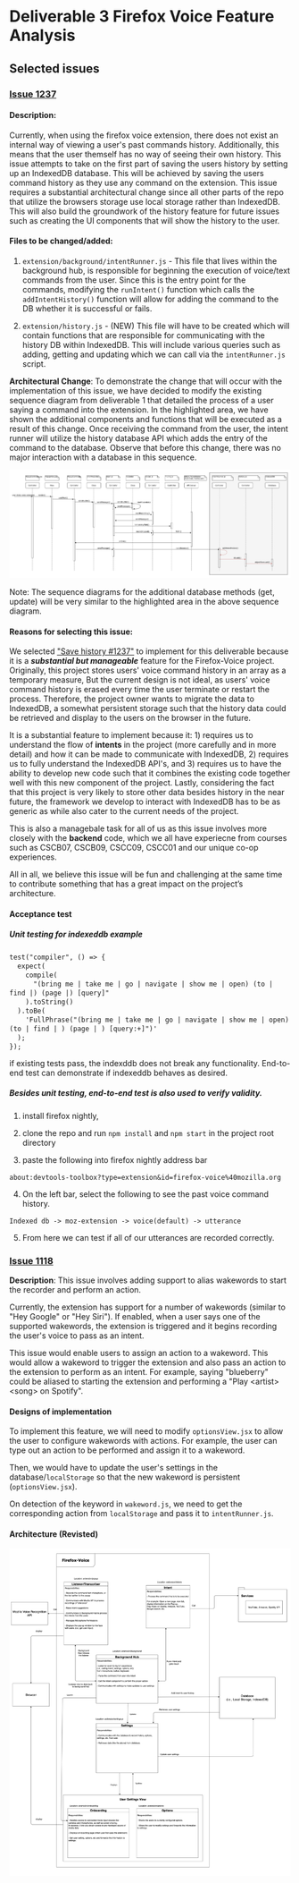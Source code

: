 # Deliverable 3 Firefox Voice Feature Analysis

## Selected issues

### [Issue 1237](https://github.com/mozilla/firefox-voice/issues/1237)

#### Description:
Currently, when using the firefox voice extension, there does not exist an internal way of viewing a user's past commands history. Additionally, this means that the user themself has no way of seeing their own history. This issue attempts to take on the first part of saving the users history by setting up an IndexedDB database. This will be achieved by saving the users command history as they use any command on the extension. This issue requires a substantial architectural change since all other parts of the repo that utilize the browsers storage use local storage rather than IndexedDB. This will also build the groundwork of the history feature for future issues such as creating the UI components that will show the history to the user.

#### Files to be changed/added:

1. ```extension/background/intentRunner.js``` - This file that lives within the background hub, is responsible for beginning the execution of voice/text commands from the user. Since this is the entry point for the commands, modifying the ```runIntent()``` function which calls the ```addIntentHistory()``` function will allow for adding the command to the DB whether it is successful or fails.

2. ```extension/history.js``` - (NEW) This file will have to be created which will contain functions that are responsible for communicating with the history DB within IndexedDB. This will include various queries such as adding, getting and updating which we can call via the ```intentRunner.js``` script.

**Architectural Change**: To demonstrate the change that will occur with the implementation of this issue, we have decided to modify the existing sequence diagram from deliverable 1 that detailed the process of a user saying a command into the extension. In the highlighted area, we have shown the additional components and functions that will be executed as a result of this change. Once receiving the command from the user, the intent runner will utilize the history database API which adds the entry of the command to the database. Observe that before this change, there was no major interaction with a database in this sequence.

![Updated Run Command Sequence Diagram](./images/firefox-voice-sequence.png)

Note: The sequence diagrams for the additional database methods (get, update) will be very similar to the highlighted area in the above sequence diagram.


#### Reasons for selecting this issue:

We selected ["Save history #1237"](https://github.com/mozilla/firefox-voice/issues/1237) to implement for this deliverable because it is a ***substantial but manageable*** feature for the Firefox-Voice project. Originally, this project stores users' voice command history in an array as a temporary measure,
But the current design is not ideal, as users' voice command history is erased every time the user terminate or restart the process.
Therefore, the project owner wants to migrate the data to IndexedDB, a somewhat persistent storage such that the history data could be retrieved and display to the users on the browser in the future. 

It is a substantial feature to implement because it: 1) requires us to understand the flow of **intents** in the project (more carefully and in more detail) and how it can be made to communicate with IndexedDB, 2) requires us to fully understand the IndexedDB API's, and 3) requires us to have the ability to develop new code such that it combines the existing code together well with this new component of the project. Lastly, considering the fact that this project is very likely to store other data besides history in the near future,
the framework we develop to interact with IndexedDB has to be as generic as while also cater to the current needs of the project. 

This is also a managebale task for all of us as this issue involves more closely with the **backend** code, which we all have experiecne from courses such as CSCB07, CSCB09, CSCC09, CSCC01 and our unique co-op experiences.

All in all, we believe this issue will be fun and challenging at the same time to contribute something that has a great impact on the project’s architecture. 

#### Acceptance test

##### Unit testing for indexeddb example
```
test("compiler", () => {
  expect(
    compile(
      "(bring me | take me | go | navigate | show me | open) (to | find |) (page |) [query]"
    ).toString()
  ).toBe(
    'FullPhrase("(bring me | take me | go | navigate | show me | open) (to | find | ) (page | ) [query:+]")'
  );
});
```
if existing tests pass, the indexddb does not break any functionality.
End-to-end test can demonstrate if indexeddb behaves as desired.

##### Besides unit testing, end-to-end test is also used to verify validity.
1. install firefox nightly,

2. clone the repo and run ```npm install``` and ```npm start``` in the project root directory

3. paste the following into firefox nightly address bar
```
about:devtools-toolbox?type=extension&id=firefox-voice%40mozilla.org
```
4. On the left bar, select the following to see the past voice command history.
```
Indexed db -> moz-extension -> voice(default) -> utterance
```

5. From here we can test if all of our utterances are recorded correctly.

### [Issue 1118](https://github.com/mozilla/firefox-voice/issues/1118)

**Description**: This issue involves adding support to alias wakewords to start the recorder and perform an action.

Currently, the extension has support for a number of wakewords (similar to "Hey Google" or "Hey Siri"). If enabled, when a user says one of the supported wakewords, the extension is triggered and it begins recording the user's voice to pass as an intent.

This issue would enable users to assign an action to a wakeword. This would allow a wakeword to trigger the extension and also pass an action to the extension to perform as an intent. For example, saying "blueberry" could be aliased to starting the extension and performing a "Play \<artist>\<song> on Spotify".

#### Designs of implementation

To implement this feature, we will need to modify `optionsView.jsx` to allow the user to configure wakewords with actions. For example, the user can type out an action to be performed and assign it to a wakeword.

Then, we would have to update the user's settings in the database/`localStorage` so that the new wakeword is persistent (`optionsView.jsx`).

On detection of the keyword in `wakeword.js`, we need to get the corresponding action from `localStorage` and pass it to `intentRunner.js`.

#### Architecture (Revisted)


![Updated Run Command Sequence Diagram](./images/architecture.png)